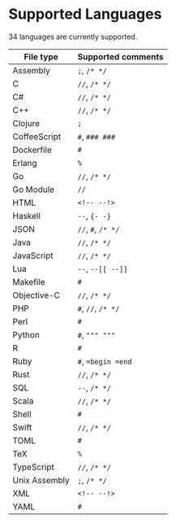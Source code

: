# Supported Languages

34 languages are currently supported.

| File type     | Supported comments |
| ------------- | ------------------ |
| Assembly      | `;`, `/* */`       |
| C             | `//`, `/* */`      |
| C#            | `//`, `/* */`      |
| C++           | `//`, `/* */`      |
| Clojure       | `;`                |
| CoffeeScript  | `#`, `### ###`     |
| Dockerfile    | `#`                |
| Erlang        | `%`                |
| Go            | `//`, `/* */`      |
| Go Module     | `//`               |
| HTML          | `<!-- --!>`        |
| Haskell       | `--`, `{- -}`      |
| JSON          | `//`, `#`, `/* */` |
| Java          | `//`, `/* */`      |
| JavaScript    | `//`, `/* */`      |
| Lua           | `--`, `--[[ --]]`  |
| Makefile      | `#`                |
| Objective-C   | `//`, `/* */`      |
| PHP           | `#`, `//`, `/* */` |
| Perl          | `#`                |
| Python        | `#`, `""" """`     |
| R             | `#`                |
| Ruby          | `#`, `=begin =end` |
| Rust          | `//`, `/* */`      |
| SQL           | `--`, `/* */`      |
| Scala         | `//`, `/* */`      |
| Shell         | `#`                |
| Swift         | `//`, `/* */`      |
| TOML          | `#`                |
| TeX           | `%`                |
| TypeScript    | `//`, `/* */`      |
| Unix Assembly | `;`, `/* */`       |
| XML           | `<!-- --!>`        |
| YAML          | `#`                |
